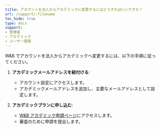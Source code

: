 ```yaml
---
title: アカウントを法人からアカデミックに変更するにはどうすればいいですか？
url: /support/:filename
toc_hide: true
type: docs
support:
- 管理者
- アカデミック
- ユーザー管理
---
```


W&B でアカウントを法人からアカデミックへ変更するには、以下の手順に従ってください。

1. **アカデミックメールアドレスを紐付ける**:
   - アカウント設定にアクセスします。
   - アカデミックメールアドレスを追加し、主要なメールアドレスとして設定します。

2. **アカデミックプランに申し込む**:
   - [W&B アカデミック申請ページ](https://wandb.ai/academic_application)にアクセスします。
   - 審査のために申請を提出します。